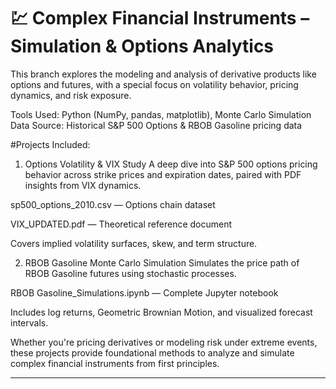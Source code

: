 # 💹 Complex Financial Instruments – Simulation & Options Analytics


This branch explores the modeling and analysis of derivative products like options and futures, with a special focus on volatility behavior, pricing dynamics, and risk exposure.

Tools Used: Python (NumPy, pandas, matplotlib), Monte Carlo Simulation
Data Source: Historical S&P 500 Options & RBOB Gasoline pricing data

#Projects Included:

1. Options Volatility & VIX Study
A deep dive into S&P 500 options pricing behavior across strike prices and expiration dates, paired with PDF insights from VIX dynamics.

sp500_options_2010.csv — Options chain dataset

VIX_UPDATED.pdf — Theoretical reference document

Covers implied volatility surfaces, skew, and term structure.

2. RBOB Gasoline Monte Carlo Simulation
Simulates the price path of RBOB Gasoline futures using stochastic processes.

RBOB Gasoline_Simulations.ipynb — Complete Jupyter notebook

Includes log returns, Geometric Brownian Motion, and visualized forecast intervals.

Whether you're pricing derivatives or modeling risk under extreme events, these projects provide foundational methods to analyze and simulate complex financial instruments from first principles.

---
